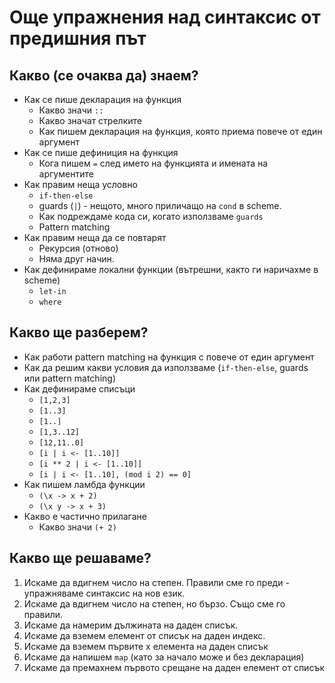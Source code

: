 # Още упражнения над синтаксис от предишния път

## Какво (се очаква да) знаем?

* Как се пише декларация на функция
    * Какво значи `::`
    * Какво значат стрелките
    * Как пишем декларация на функция, която приема повече от един аргумент
* Как се пише дефиниция на функция
    * Кога пишем `=` след името на функцията и имената на аргументите
* Как правим неща условно
    * `if-then-else`
    * guards (`|`) - нещото, много приличащо на `cond` в scheme.
    * Как подреждаме кода си, когато използваме `guards`
    * Pattern matching
* Как правим неща да се повтарят
    * Рекурсия (отново)
    * Няма друг начин.
* Как дефинираме локални функции (вътрешни, както ги наричахме в scheme)
   * `let-in`
   * `where`


## Какво ще разберем?
* Как работи pattern matching на функция с повече от един аргумент
* Как да решим какви условия да използваме (`if-then-else`, guards или pattern matching)
* Как дефинираме списъци
    * `[1,2,3]`
    * `[1..3]`
    * `[1..]`
    * `[1,3..12]`
    * `[12,11..0]`
    * `[i | i <- [1..10]]`
    * `[i ** 2 | i <- [1..10]]`
    * `[i | i <- [1..10], (mod i 2) == 0]`
* Как пишем ламбда функции
    * `(\x -> x + 2)`
    * `(\x y -> x + 3)`
* Какво е частично прилагане
    * Какво значи `(+ 2)`

## Какво ще решаваме?

1. Искаме да вдигнем число на степен. Правили сме го преди - упражняваме синтаксис на нов език.
2. Искаме да вдигнем число на степен, но бързо. Също сме го правили.
3. Искаме да намерим дължината на даден списък.
4. Искаме да вземем елемент от списък на даден индекс.
5. Искаме да вземем първите x елемента на даден списък
6. Искаме да напишем `map` (като за начало може и без декларация)
7. Искаме да премахнем първото срещане на даден елемент от списък


